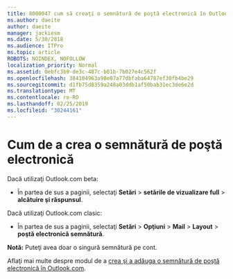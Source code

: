```yaml
---
title: 8000047 cum să creaţi o semnătură de poştă electronică în Outlook.com
ms.author: daeite
author: daeite
manager: jackiesm
ms.date: 5/30/2018
ms.audience: ITPro
ms.topic: article
ROBOTS: NOINDEX, NOFOLLOW
localization_priority: Normal
ms.assetid: 0ebfc3b9-de3c-487c-b01b-7b027e4c562f
ms.openlocfilehash: 384104963a98e07a77dbfaba64787ef30fb4be29
ms.sourcegitcommit: d1fb75d8359a248a03ddb1af50bab31ec3de6e2d
ms.translationtype: MT
ms.contentlocale: ro-RO
ms.lasthandoff: 02/25/2019
ms.locfileid: "30244161"
---
```

# <a name="how-to-create-an-email-signature"></a>Cum de a crea o semnătură de poştă electronică

Dacă utilizaţi Outlook.com beta:
  
- În partea de sus a paginii, selectaţi **Setări** \> **setările de vizualizare full** \> **alcătuire şi răspunsul**. 
    
Dacă utilizaţi Outlook.com clasic:
  
- În partea de sus a paginii, selectaţi **Setări** \> **Opţiuni** \> **Mail** \> **Layout** \> **poştă electronică semnătură**. 
    
 **Notă:** Puteţi avea doar o singură semnătură pe cont. 
  
Aflaţi mai multe despre modul de a [crea şi a adăuga o semnătură de poştă electronică în Outlook.com](https://go.microsoft.com/fwlink/p/?linkid=2001404&amp;clcid=0x409).
  

